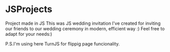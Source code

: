 # JSProjects
Project made in JS
This was JS wedding invitation I've created for inviting our friends to our wedding ceremony in modern, efficient way :)
Feel free to adapt for your needs:)

P.S.I'm using here TurnJS for flippig page funcionality.
